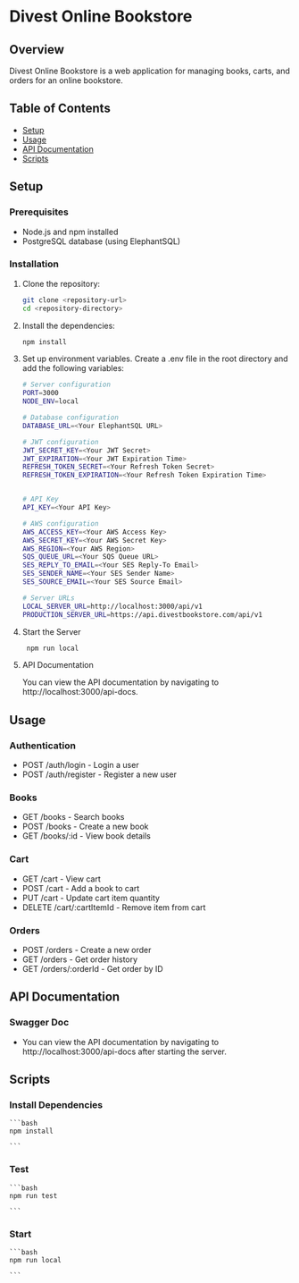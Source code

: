 # Divest Online Bookstore

## Overview

Divest Online Bookstore is a web application for managing books, carts, and orders for an online bookstore.

## Table of Contents

- [Setup](#setup)
- [Usage](#usage)
- [API Documentation](#api-documentation)
- [Scripts](#scripts)

## Setup

### Prerequisites

- Node.js and npm installed
- PostgreSQL database (using ElephantSQL)

### Installation

1. Clone the repository:

   ```bash
   git clone <repository-url>
   cd <repository-directory>

   ```

2. Install the dependencies:

   ```bash
   npm install


   ```

3. Set up environment variables. Create a .env file in the root directory and add the following variables:

   ```bash
   # Server configuration
   PORT=3000
   NODE_ENV=local

   # Database configuration
   DATABASE_URL=<Your ElephantSQL URL>

   # JWT configuration
   JWT_SECRET_KEY=<Your JWT Secret>
   JWT_EXPIRATION=<Your JWT Expiration Time>
   REFRESH_TOKEN_SECRET=<Your Refresh Token Secret>
   REFRESH_TOKEN_EXPIRATION=<Your Refresh Token Expiration Time>


   # API Key
   API_KEY=<Your API Key>

   # AWS configuration
   AWS_ACCESS_KEY=<Your AWS Access Key>
   AWS_SECRET_KEY=<Your AWS Secret Key>
   AWS_REGION=<Your AWS Region>
   SQS_QUEUE_URL=<Your SQS Queue URL>
   SES_REPLY_TO_EMAIL=<Your SES Reply-To Email>
   SES_SENDER_NAME=<Your SES Sender Name>
   SES_SOURCE_EMAIL=<Your SES Source Email>

   # Server URLs
   LOCAL_SERVER_URL=http://localhost:3000/api/v1
   PRODUCTION_SERVER_URL=https://api.divestbookstore.com/api/v1


   ```

4. Start the Server

   ```bash
    npm run local

   ```

5. API Documentation

   You can view the API documentation by navigating to http://localhost:3000/api-docs.

## Usage

### Authentication

- POST /auth/login - Login a user
- POST /auth/register - Register a new user

### Books

- GET /books - Search books
- POST /books - Create a new book
- GET /books/:id - View book details

### Cart

- GET /cart - View cart
- POST /cart - Add a book to cart
- PUT /cart - Update cart item quantity
- DELETE /cart/:cartItemId - Remove item from cart

### Orders

- POST /orders - Create a new order
- GET /orders - Get order history
- GET /orders/:orderId - Get order by ID

## API Documentation

### Swagger Doc

- You can view the API documentation by navigating to http://localhost:3000/api-docs after starting the server.

## Scripts

### Install Dependencies

    ```bash
    npm install

    ```

### Test

    ```bash
    npm run test

    ```

### Start

    ```bash
    npm run local

    ```
